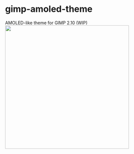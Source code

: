# gimp-amoled-theme
 AMOLED-like theme for GIMP 2.10 (WIP)
 <img src="screenshot.jpg" width="400px">


